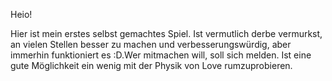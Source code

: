 Heio!

Hier ist mein erstes selbst gemachtes Spiel. Ist vermutlich derbe vermurkst, an vielen Stellen besser zu 
machen und verbesserungswürdig, aber immerhin funktioniert es :D.Wer mitmachen will, soll sich melden. Ist 
eine gute Möglichkeit ein wenig mit der Physik von Love rumzuprobieren. 
